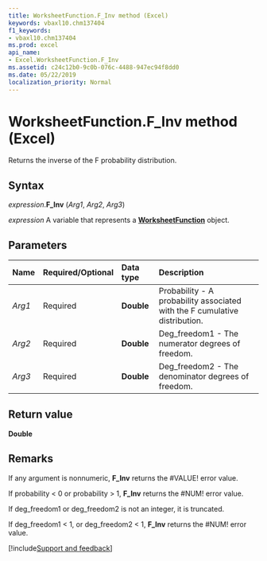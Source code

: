 ```yaml
---
title: WorksheetFunction.F_Inv method (Excel)
keywords: vbaxl10.chm137404
f1_keywords:
- vbaxl10.chm137404
ms.prod: excel
api_name:
- Excel.WorksheetFunction.F_Inv
ms.assetid: c24c12b0-9c0b-076c-4488-947ec94f8dd0
ms.date: 05/22/2019
localization_priority: Normal
---
```



# WorksheetFunction.F_Inv method (Excel)

Returns the inverse of the F probability distribution.


## Syntax

_expression_.**F_Inv** (_Arg1_, _Arg2_, _Arg3_)

_expression_ A variable that represents a **[WorksheetFunction](Excel.WorksheetFunction.md)** object.


## Parameters

|Name|Required/Optional|Data type|Description|
|:-----|:-----|:-----|:-----|
| _Arg1_|Required| **Double**|Probability - A probability associated with the F cumulative distribution.|
| _Arg2_|Required| **Double**|Deg_freedom1 - The numerator degrees of freedom.|
| _Arg3_|Required| **Double**|Deg_freedom2 - The denominator degrees of freedom.|

## Return value

**Double**


## Remarks

If any argument is nonnumeric, **F_Inv** returns the #VALUE! error value. 
    
If probability < 0 or probability > 1, **F_Inv** returns the #NUM! error value. 
    
If deg_freedom1 or deg_freedom2 is not an integer, it is truncated. 
    
If deg_freedom1 < 1, or deg_freedom2 < 1, **F_Inv** returns the #NUM! error value. 
    



[!include[Support and feedback](~/includes/feedback-boilerplate.md)]